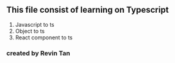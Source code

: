 ## This file consist of learning on Typescript

1. Javascript to ts
1. Object to ts
3. React component to ts

### created by Revin Tan